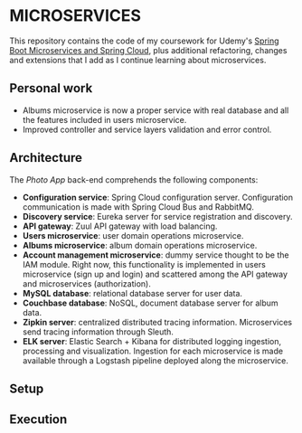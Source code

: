 # MICROSERVICES

This repository contains the code of my coursework for Udemy's [Spring Boot Microservices and Spring Cloud](https://www.udemy.com/course/spring-boot-microservices-and-spring-cloud),
plus additional refactoring, changes and extensions that I add as I continue learning about microservices.

## Personal work

- Albums microservice is now a proper service with real database and all the features included in users microservice.
- Improved controller and service layers validation and error control.

## Architecture

The *Photo App* back-end comprehends the following components:
- **Configuration service**: Spring Cloud configuration server. Configuration communication is made with Spring Cloud
Bus and RabbitMQ.
- **Discovery service**: Eureka server for service registration and discovery.
- **API gateway**: Zuul API gateway with load balancing.
- **Users microservice**: user domain operations microservice.
- **Albums microservice**: album domain operations microservice.
- **Account management microservice**: dummy service thought to be the IAM module. Right now, this functionality
is implemented in users microservice (sign up and login) and scattered among the API gateway and microservices
(authorization).
- **MySQL database**: relational database server for user data.
- **Couchbase database**: NoSQL, document database server for album data.
- **Zipkin server**: centralized distributed tracing information. Microservices send tracing information through Sleuth.
- **ELK server**: Elastic Search + Kibana for distributed logging ingestion, processing and visualization. Ingestion
for each microservice is made available through a Logstash pipeline deployed along the microservice.

## Setup

## Execution
